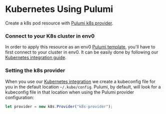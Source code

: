 # Kubernetes Using Pulumi

Create a k8s pod resource with [Pulumi k8s provider](https://www.pulumi.com/registry/packages/kubernetes/).

### Connect to your K8s cluster in env0
In order to apply this resource as an env0 [Pulumi template](https://docs.env0.com/docs/pulumi), you'll have to first connect to your cluster in env0.
It can be easily done by following our [Kubernetes integration guide](https://docs.env0.com/docs/connect-your-cloud-account#kubernetes).

### Setting the k8s provider
When you use our [Kubernetes integration](https://docs.env0.com/docs/connect-your-cloud-account#kubernetes) we create a kubeconfig file for you in the default location `~/.kube/config`.
Pulumi, by default, will look for a kubeconfig file in that location when using the Pulumi provider configuration:

```typescript
let provider = new k8s.Provider("k8s-provider");
```